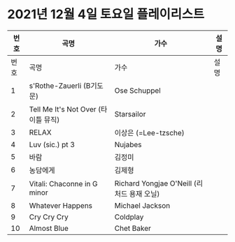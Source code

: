 # 2021년 12월 4일 토요일 플레이리스트

| 번호 | 곡명 | 가수 | 설명 |
|------|------|------|------|
| 번호 | 곡명 | 가수 | 설명 |
| 1 | s'Rothe-Zauerli (B기도문) | Ose Schuppel |  |
| 2 | Tell Me It's Not Over (타이틀 뮤직) | Starsailor |  |
| 3 | RELAX | 이상은 (=Lee-tzsche) |  |
| 4 | Luv (sic.) pt 3 | Nujabes |  |
| 5 | 바람 | 김정미 |  |
| 6 | 농담에게 | 김제형 |  |
| 7 | Vitali: Chaconne in G minor | Richard Yongjae O'Neill (리처드 용재 오닐) |  |
| 8 | Whatever Happens | Michael Jackson |  |
| 9 | Cry Cry Cry | Coldplay |  |
| 10 | Almost Blue | Chet Baker |  |
